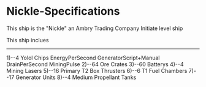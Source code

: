 # Nickle-Specifications
This ship is the "Nickle" an Ambry Trading Company Initiate level ship

This ship inclues 
______________________
1)--4 Yolol Chips
    EnergyPerSecond
    GeneratorScript+Manual
    DrainPerSecond
    MiningPulse
2)--64 Ore Crates
3)--60 Batterys
4)--4 Mining Lasers
5)--16 Primary T2 Box Thrusters
6)--6 T1 Fuel Chambers
7)--17 Generator Units
8)--4 Medium Propellant Tanks

